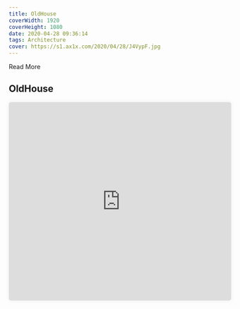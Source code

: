 ```yaml
---
title: OldHouse
coverWidth: 1920
coverHeight: 1080
date: 2020-04-28 09:36:14
tags: Architecture
cover: https://s1.ax1x.com/2020/04/28/J4VypF.jpg
---
```


Read More
<!-- more -->

## OldHouse

<iframe style="width:100%;height:450px;box-shadow:0px 0px 10px #eee;border-radius:5px" src="https://www.ddd.online/jq/webEdit/project/embedProject/YpNEdg5a-Jd7H8mxR-fJNxWyQG-ZqXHRmfs" frameborder="0" allowvr allowfullscreen mozallowfullscreen="true" webkitallowfullscreen="true" onmousewheel="">
</iframe>